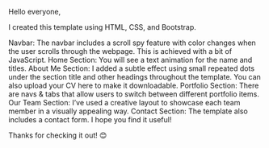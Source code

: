 Hello everyone,

I created this template using HTML, CSS, and Bootstrap.

Navbar: The navbar includes a scroll spy feature with color changes when the user scrolls through the webpage.
This is achieved with a bit of JavaScript.
Home Section: You will see a text animation for the name and titles.
About Me Section: I added a subtle effect using small repeated dots under the section title and other headings throughout the template. You can also upload your CV here to make it downloadable.
Portfolio Section: There are navs & tabs that allow users to switch between different portfolio items.
Our Team Section: I’ve used a creative layout to showcase each team member in a visually appealing way.
Contact Section: The template also includes a contact form.
I hope you find it useful!

Thanks for checking it out! 😊

